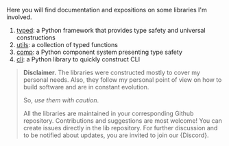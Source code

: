 Here you will find documentation and expositions on some libraries I'm involved.

1. [typed](./typed/index): a Python framework that provides type safety and universal constructions
2. [utils](./utils/index): a collection of typed functions
3. [comp](./app/index): a Python component system presenting type safety
4. [cli](./cli/index): a Python library to quickly construct CLI

> <red>__Disclaimer.__</red> The libraries were constructed mostly to cover my personal needs. Also, they follow my personal point of view on how to build software and are in constant evolution. 
>
> So, _use them with caution_.
>
> All the libraries are maintained in your corresponding Github repository. Contributions and suggestions are most welcome! You can create issues directly in the lib repository. For further discussion and to be notified about updates, you are invited to join our {Discord}.
